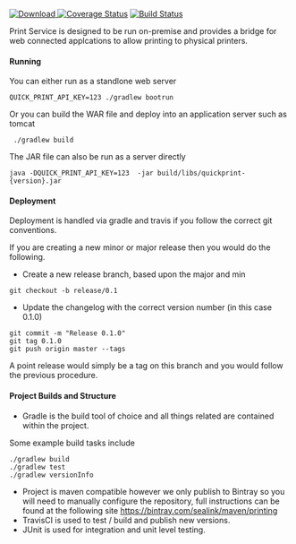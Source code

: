 [![Download](https://api.bintray.com/packages/sealink/maven/quickprint/images/download.svg) ](https://bintray.com/sealink/maven/quickprint/_latestVersion)
[![Coverage Status](https://coveralls.io/repos/github/sealink/quickprint/badge.svg?branch=master)](https://coveralls.io/github/sealink/quickprint?branch=master)
[![Build Status](https://travis-ci.org/sealink/quickprint.svg?branch=master)](https://travis-ci.org/sealink/quickprint)

Print Service is designed to be run on-premise and provides a bridge for web connected applcations
to allow printing to physical printers.

#### Running

You can either run as a standlone web server
```
QUICK_PRINT_API_KEY=123 ./gradlew bootrun
```

Or you can build the WAR file and deploy into an application server such as tomcat
```
 ./gradlew build
```

The JAR file can also be run as a server directly
```
java -DQUICK_PRINT_API_KEY=123  -jar build/libs/quickprint-{version}.jar
```

#### Deployment

Deployment is handled via gradle and travis if you follow the correct git conventions.

If you are creating a new minor or major release then you would do the following.

* Create a new release branch, based upon the major and min
```
git checkout -b release/0.1
```
* Update the changelog with the correct version number (in this case 0.1.0)

```
git commit -m "Release 0.1.0"
git tag 0.1.0
git push origin master --tags
```

A point release would simply be a tag on this branch and you would follow the previous procedure.


#### Project Builds and Structure

* Gradle is the build tool of choice and all things related are contained within the project.

Some example build tasks include

```concept
./gradlew build
./gradlew test
./gradlew versionInfo
```

* Project is maven compatible however we only publish to Bintray so you will need to manually configure
 the repository, full instructions can be found at the following site
 https://bintray.com/sealink/maven/printing
* TravisCI is used to test / build and publish new versions.
* JUnit is used for integration and unit level testing.
